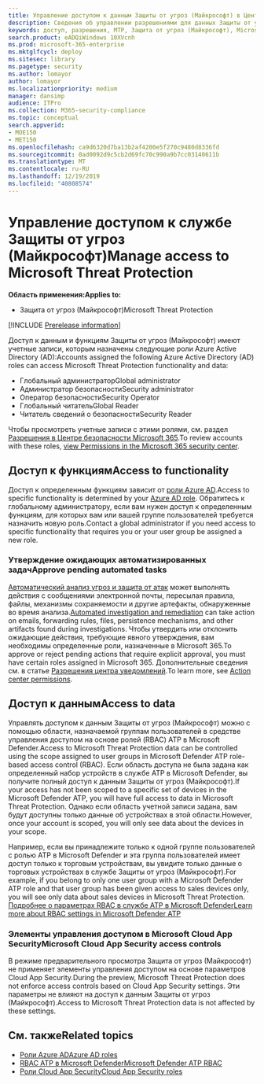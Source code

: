 ```yaml
---
title: Управление доступом к данным Защиты от угроз (Майкрософт) в Центре безопасности Microsoft 365
description: Сведения об управлении разрешениями для данных Защиты от угроз (Майкрософт)
keywords: доступ, разрешения, MTP, Защита от угроз (Майкрософт), Microsoft 365, безопасность, MCAS, MDATP, Cloud App Security, Advanced Threat Protection в Microsoft Defender, область, определение области, RBAC
search.product: eADQiWindows 10XVcnh
ms.prod: microsoft-365-enterprise
ms.mktglfcycl: deploy
ms.sitesec: library
ms.pagetype: security
ms.author: lomayor
author: lomayor
ms.localizationpriority: medium
manager: dansimp
audience: ITPro
ms.collection: M365-security-compliance
ms.topic: conceptual
search.appverid:
- MOE150
- MET150
ms.openlocfilehash: ca9d6320d7ba13b2af4200e5f270c9480d8336fd
ms.sourcegitcommit: 0ad0092d9c5cb2d69fc70c990a9b7cc03140611b
ms.translationtype: MT
ms.contentlocale: ru-RU
ms.lasthandoff: 12/19/2019
ms.locfileid: "40808574"
---
```

# <a name="manage-access-to-microsoft-threat-protection"></a><span data-ttu-id="a34f0-104">Управление доступом к службе Защиты от угроз (Майкрософт)</span><span class="sxs-lookup"><span data-stu-id="a34f0-104">Manage access to Microsoft Threat Protection</span></span>

<span data-ttu-id="a34f0-105">**Область применения:**</span><span class="sxs-lookup"><span data-stu-id="a34f0-105">**Applies to:**</span></span>
- <span data-ttu-id="a34f0-106">Защита от угроз (Майкрософт)</span><span class="sxs-lookup"><span data-stu-id="a34f0-106">Microsoft Threat Protection</span></span>

[!INCLUDE [Prerelease information](../includes/prerelease.md)]

<span data-ttu-id="a34f0-107">Доступ к данным и функциям Защиты от угроз (Майкрософт) имеют учетные записи, которым назначены следующие роли Azure Active Directory (AD):</span><span class="sxs-lookup"><span data-stu-id="a34f0-107">Accounts assigned the following Azure Active Directory (AD) roles can access Microsoft Threat Protection functionality and data:</span></span>
- <span data-ttu-id="a34f0-108">Глобальный администратор</span><span class="sxs-lookup"><span data-stu-id="a34f0-108">Global administrator</span></span>
- <span data-ttu-id="a34f0-109">Администратор безопасности</span><span class="sxs-lookup"><span data-stu-id="a34f0-109">Security administrator</span></span>
- <span data-ttu-id="a34f0-110">Оператор безопасности</span><span class="sxs-lookup"><span data-stu-id="a34f0-110">Security Operator</span></span>
- <span data-ttu-id="a34f0-111">Глобальный читатель</span><span class="sxs-lookup"><span data-stu-id="a34f0-111">Global Reader</span></span>
- <span data-ttu-id="a34f0-112">Читатель сведений о безопасности</span><span class="sxs-lookup"><span data-stu-id="a34f0-112">Security Reader</span></span>

<span data-ttu-id="a34f0-113">Чтобы просмотреть учетные записи с этими ролями, см. раздел [Разрешения в Центре безопасности Microsoft 365](https://security.microsoft.com/permissions).</span><span class="sxs-lookup"><span data-stu-id="a34f0-113">To review accounts with these roles, [view Permissions in the Microsoft 365 security center](https://security.microsoft.com/permissions).</span></span>

## <a name="access-to-functionality"></a><span data-ttu-id="a34f0-114">Доступ к функциям</span><span class="sxs-lookup"><span data-stu-id="a34f0-114">Access to functionality</span></span>
<span data-ttu-id="a34f0-115">Доступ к определенным функциям зависит от [роли Azure AD](https://docs.microsoft.com/azure/active-directory/users-groups-roles/directory-assign-admin-roles).</span><span class="sxs-lookup"><span data-stu-id="a34f0-115">Access to specific functionality is determined by your [Azure AD role](https://docs.microsoft.com/azure/active-directory/users-groups-roles/directory-assign-admin-roles).</span></span> <span data-ttu-id="a34f0-116">Обратитесь к глобальному администратору, если вам нужен доступ к определенным функциям, для которых вам или вашей группе пользователей требуется назначить новую роль.</span><span class="sxs-lookup"><span data-stu-id="a34f0-116">Contact a global administrator if you need access to specific functionality that requires you or your user group be assigned a new role.</span></span>

### <a name="approve-pending-automated-tasks"></a><span data-ttu-id="a34f0-117">Утверждение ожидающих автоматизированных задач</span><span class="sxs-lookup"><span data-stu-id="a34f0-117">Approve pending automated tasks</span></span>
<span data-ttu-id="a34f0-118">[Автоматический анализ угроз и защита от атак](mtp-autoir-actions.md) может выполнять действия с сообщениями электронной почты, пересылая правила, файлы, механизмы сохраняемости и другие артефакты, обнаруженные во время анализа.</span><span class="sxs-lookup"><span data-stu-id="a34f0-118">[Automated investigation and remediation](mtp-autoir-actions.md) can take action on emails, forwarding rules, files, persistence mechanisms, and other artifacts found during investigations.</span></span> <span data-ttu-id="a34f0-119">Чтобы утвердить или отклонить ожидающие действия, требующие явного утверждения, вам необходимы определенные роли, назначенные в Microsoft 365.</span><span class="sxs-lookup"><span data-stu-id="a34f0-119">To approve or reject pending actions that require explicit approval, you must have certain roles assigned in Microsoft 365.</span></span> <span data-ttu-id="a34f0-120">Дополнительные сведения см. в статье [Разрешения центра уведомлений](mtp-action-center.md#required-permissions-for-action-center-tasks).</span><span class="sxs-lookup"><span data-stu-id="a34f0-120">To learn more, see [Action center permissions](mtp-action-center.md#required-permissions-for-action-center-tasks).</span></span>

## <a name="access-to-data"></a><span data-ttu-id="a34f0-121">Доступ к данным</span><span class="sxs-lookup"><span data-stu-id="a34f0-121">Access to data</span></span>
<span data-ttu-id="a34f0-122">Управлять доступом к данным Защиты от угроз (Майкрософт) можно с помощью области, назначаемой группам пользователей в средстве управления доступом на основе ролей (RBAC) ATP в Microsoft Defender.</span><span class="sxs-lookup"><span data-stu-id="a34f0-122">Access to Microsoft Threat Protection data can be controlled using the scope assigned to user groups in Microsoft Defender ATP role-based access control (RBAC).</span></span> <span data-ttu-id="a34f0-123">Если область доступа не была задана как определенный набор устройств в службе ATP в Microsoft Defender, вы получите полный доступ к данным Защиты от угроз (Майкрософт).</span><span class="sxs-lookup"><span data-stu-id="a34f0-123">If your access has not been scoped to a specific set of devices in the Microsoft Defender ATP, you will have full access to data in Microsoft Threat Protection.</span></span> <span data-ttu-id="a34f0-124">Однако если область учетной записи задана, вам будут доступны только данные об устройствах в этой области.</span><span class="sxs-lookup"><span data-stu-id="a34f0-124">However, once your account is scoped, you will only see data about the devices in your scope.</span></span>

<span data-ttu-id="a34f0-125">Например, если вы принадлежите только к одной группе пользователей с ролью ATP в Microsoft Defender и эта группа пользователей имеет доступ только к торговым устройствам, вы увидите только данные о торговых устройствах в службе Защиты от угроз (Майкрософт).</span><span class="sxs-lookup"><span data-stu-id="a34f0-125">For example, if you belong to only one user group with a Microsoft Defender ATP role and that user group has been given access to sales devices only, you will see only data about sales devices in Microsoft Threat Protection.</span></span> [<span data-ttu-id="a34f0-126">Подробнее о параметрах RBAC в службе ATP в Microsoft Defender</span><span class="sxs-lookup"><span data-stu-id="a34f0-126">Learn more about RBAC settings in Microsoft Defender ATP</span></span>](https://docs.microsoft.com/windows/security/threat-protection/microsoft-defender-atp/rbac)

### <a name="microsoft-cloud-app-security-access-controls"></a><span data-ttu-id="a34f0-127">Элементы управления доступом в Microsoft Cloud App Security</span><span class="sxs-lookup"><span data-stu-id="a34f0-127">Microsoft Cloud App Security access controls</span></span>
<span data-ttu-id="a34f0-128">В режиме предварительного просмотра Защита от угроз (Майкрософт) не применяет элементы управления доступом на основе параметров Cloud App Security.</span><span class="sxs-lookup"><span data-stu-id="a34f0-128">During the preview, Microsoft Threat Protection does not enforce access controls based on  Cloud App Security settings.</span></span> <span data-ttu-id="a34f0-129">Эти параметры не влияют на доступ к данным Защиты от угроз (Майкрософт).</span><span class="sxs-lookup"><span data-stu-id="a34f0-129">Access to Microsoft Threat Protection data is not affected by these settings.</span></span>

## <a name="related-topics"></a><span data-ttu-id="a34f0-130">См. также</span><span class="sxs-lookup"><span data-stu-id="a34f0-130">Related topics</span></span>

- [<span data-ttu-id="a34f0-131">Роли Azure AD</span><span class="sxs-lookup"><span data-stu-id="a34f0-131">Azure AD roles</span></span>](https://docs.microsoft.com/azure/active-directory/users-groups-roles/directory-assign-admin-roles)
- [<span data-ttu-id="a34f0-132">RBAC ATP в Microsoft Defender</span><span class="sxs-lookup"><span data-stu-id="a34f0-132">Microsoft Defender ATP RBAC</span></span>](https://docs.microsoft.com/windows/security/threat-protection/microsoft-defender-atp/rbac)
- [<span data-ttu-id="a34f0-133">Роли Cloud App Security</span><span class="sxs-lookup"><span data-stu-id="a34f0-133">Cloud App Security roles</span></span>](https://docs.microsoft.com/cloud-app-security/manage-admins)